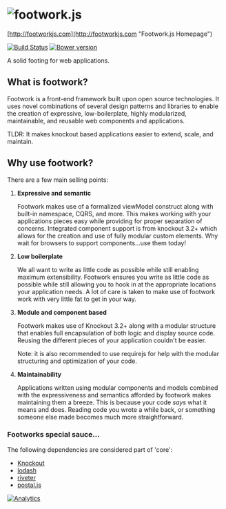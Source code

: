 ![footwork.js](https://raw.github.com/reflectiveSingleton/footwork/master/docs/images/gh-footwork-logo.png)
========
[http://footworkjs.com](http://footworkjs.com "Footwork.js Homepage")

[![Build Status](https://travis-ci.org/reflectiveSingleton/footwork.png?branch=master)](https://travis-ci.org/reflectiveSingleton/footwork) [![Bower version](https://badge.fury.io/bo/footwork.png)](http://badge.fury.io/bo/footwork)

A solid footing for web applications.

## What is footwork?

Footwork is a front-end framework built upon open source technologies. It uses novel combinations of several design patterns and libraries to enable the creation of expressive, low-boilerplate, highly modularized, maintainable, and reusable web components and applications.

TLDR: It makes knockout based applications easier to extend, scale, and maintain.

## Why use footwork?
There are a few main selling points:

1. **Expressive and semantic**

    Footwork makes use of a formalized viewModel construct along with built-in namespace, CQRS, and more. This makes working with your applications pieces easy while providing for proper separation of concerns. Integrated component support is from knockout 3.2+ which allows for the creation and use of fully modular custom elements. Why wait for browsers to support components...use them today!

2. **Low boilerplate**

    We all want to write as little code as possible while still enabling maximum extensibility. Footwork ensures you write as little code as possible while still allowing you to hook in at the appropriate locations your application needs. A lot of care is taken to make use of footwork work with very little fat to get in your way.

3. **Module and component based**

    Footwork makes use of Knockout 3.2+ along with a modular structure that enables full encapsulation of both logic and display source code. Reusing the different pieces of your application couldn't be easier.

    Note: it is also recommended to use requirejs for help with the modular structuring and optimization of your code.

4. **Maintainability**

    Applications written using modular components and models combined with the expressiveness and semantics afforded by footwork makes maintaining them a breeze. This is because your code *says* what it means and does. Reading code you wrote a while back, or something someone else made becomes much more straightforward.

### Footworks special sauce...

The following dependencies are considered part of 'core':

* [Knockout](http://knockoutjs.com/)
* [lodash](http://lodash.com/)
* [riveter](https://github.com/a2labs/riveter)
* [postal.js](https://github.com/postaljs/postal.js)

[![Analytics](https://ga-beacon.appspot.com/UA-52543452-1/footwork/GITHUB-ROOT)](https://github.com/reflectiveSingleton/ga-beacon)
